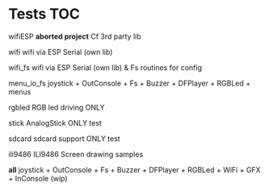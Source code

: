 # Tests TOC

wifiESP			**aborted project** Cf 3rd party lib

wifi				  wifi via ESP Serial (own lib)

wifi_fs			 wifi via ESP Serial (own lib) & Fs routines for config

menu_io_fs	joystick + OutConsole + Fs + Buzzer + DFPlayer + RGBLed + menus

rgbled			RGB led driving ONLY

stick				AnalogStick ONLY test

sdcard			sdcard support ONLY test

ili9486			ILI9486 Screen drawing samples

**all**					joystick + OutConsole + Fs + Buzzer + DFPlayer + RGBLed + WiFi + GFX + InConsole (wip)